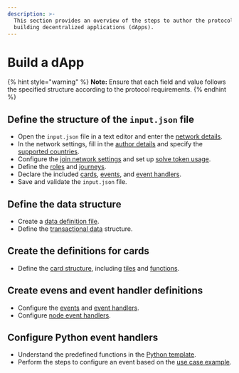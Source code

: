 ```yaml
---
description: >-
  This section provides an overview of the steps to author the protocol for
  building decentralized applications (dApps).
---
```


# Build a dApp

{% hint style="warning" %}
**Note:** Ensure that each field and value follows the specified structure according to the protocol requirements.
{% endhint %}

## Define the structure of the `input.json` file

* Open the `input.json` file in a text editor and enter the [network details](network-configuration.md#network-metadata).
* In the network settings, fill in the [author details](network-configuration.md#author-details-and-countries) and specify the [supported countries](network-configuration.md#author-details-and-countries).
* Configure the [join network settings](network-configuration.md#join-network-settings) and set up [solve token usage](network-configuration.md#solve-token-settings).
* Define the [roles](roles-and-journeys.md#roles) and [journeys](roles-and-journeys.md#journeys).
* Declare the included [cards](card-definitions/#cards), [events](events-and-event-handlers.md#events), and [event handlers](events-and-event-handlers.md#event-handlers).
* Save and validate the `input.json` file.

## Define the data structure

* Create a [data definition file](care-data-node.md#data-definition-file).
* Define the [transactional data](transactional-data.md) structure.

## Create the definitions for cards&#x20;

* Define the [card structure](card-definitions/#card-definition-structure), including [tiles](card-definitions/tiles.md) and [functions](card-definitions/functions.md).

## Create evens and event handler definitions

* Configure the [events](events-and-event-handlers.md#events) and [event handlers](events-and-event-handlers.md#event-handlers).
* Configure [node event handlers](node-event-handlers.md).

## Configure Python event handlers

* Understand the predefined functions in the [Python template](python-event-handlers.md#python-event-handler-template).
* Perform the steps to configure an event based on the [use case example](python-event-handlers.md#use-case-example).

